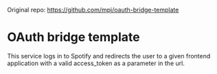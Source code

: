 Original repo: https://github.com/mpj/oauth-bridge-template

# OAuth bridge template

This service logs in to Spotify and redirects the user to a given frontend application with a valid access_token as a parameter in the url.
